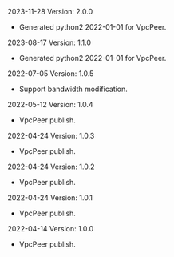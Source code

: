 2023-11-28 Version: 2.0.0
- Generated python2 2022-01-01 for VpcPeer.

2023-08-17 Version: 1.1.0
- Generated python2 2022-01-01 for VpcPeer.

2022-07-05 Version: 1.0.5
- Support bandwidth modification.

2022-05-12 Version: 1.0.4
- VpcPeer publish.

2022-04-24 Version: 1.0.3
- VpcPeer publish.

2022-04-24 Version: 1.0.2
- VpcPeer publish.

2022-04-24 Version: 1.0.1
- VpcPeer publish.

2022-04-14 Version: 1.0.0
- VpcPeer publish.

